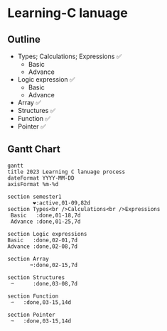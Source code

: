 # Learning-C lanuage
## Outline

- Types; Calculations; Expressions ✅
  - Basic
  - Advance
- Logic expression ✅
  - Basic
  - Advance 
- Array ✅
- Structures ✅
- Function ✅
- Pointer ✅


## Gantt Chart
```mermaid
gantt
title 2023 Learning C lanuage process 
dateFormat YYYY-MM-DD
axisFormat %m-%d

section semester1
        ❤️:active,01-09,82d
section Types<br />Calculations<br />Expressions
 Basic   :done,01-18,7d
 Advance :done,01-25,7d

section Logic expressions
Basic   :done,02-01,7d
Advance :done,02-08,7d

section Array
       ➙:done,02-15,7d

section Structures
 ➙      :done,03-08,7d

section Function
 ➙   :done,03-15,14d

section Pointer
 ➙   :done,03-15,14d
 
```
